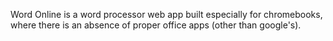 Word Online is a word processor web app built especially for chromebooks, where there is an absence of proper office apps (other than google's).
